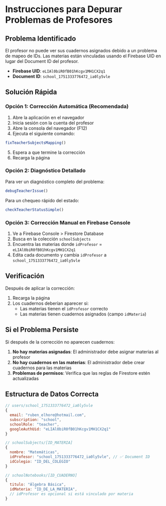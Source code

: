 # Instrucciones para Depurar Problemas de Profesores

## Problema Identificado

El profesor no puede ver sus cuadernos asignados debido a un problema de mapeo de IDs. Las materias están vinculadas usando el Firebase UID en lugar del Document ID del profesor.

- **Firebase UID**: `eLIAl0biR0fB01hKcgv1MH1CX2q1`
- **Document ID**: `school_1751333776472_ia0ly5vle`

## Solución Rápida

### Opción 1: Corrección Automática (Recomendada)

1. Abre la aplicación en el navegador
2. Inicia sesión con la cuenta del profesor
3. Abre la consola del navegador (F12)
4. Ejecuta el siguiente comando:

```javascript
fixTeacherSubjectsMapping()
```

5. Espera a que termine la corrección
6. Recarga la página

### Opción 2: Diagnóstico Detallado

Para ver un diagnóstico completo del problema:

```javascript
debugTeacherIssue()
```

Para un chequeo rápido del estado:

```javascript
checkTeacherStatusSimple()
```

### Opción 3: Corrección Manual en Firebase Console

1. Ve a Firebase Console > Firestore Database
2. Busca en la colección `schoolSubjects`
3. Encuentra las materias donde `idProfesor` = `eLIAl0biR0fB01hKcgv1MH1CX2q1`
4. Edita cada documento y cambia `idProfesor` a `school_1751333776472_ia0ly5vle`

## Verificación

Después de aplicar la corrección:

1. Recarga la página
2. Los cuadernos deberían aparecer si:
   - Las materias tienen el `idProfesor` correcto
   - Las materias tienen cuadernos asignados (campo `idMateria`)

## Si el Problema Persiste

Si después de la corrección no aparecen cuadernos:

1. **No hay materias asignadas**: El administrador debe asignar materias al profesor
2. **No hay cuadernos en las materias**: El administrador debe crear cuadernos para las materias
3. **Problemas de permisos**: Verifica que las reglas de Firestore estén actualizadas

## Estructura de Datos Correcta

```javascript
// users/school_1751333776472_ia0ly5vle
{
  email: "ruben_elhore@hotmail.com",
  subscription: "school",
  schoolRole: "teacher",
  googleAuthUid: "eLIAl0biR0fB01hKcgv1MH1CX2q1"
}

// schoolSubjects/[ID_MATERIA]
{
  nombre: "Matemáticas",
  idProfesor: "school_1751333776472_ia0ly5vle", // ✅ Document ID
  idColegio: "ID_DEL_COLEGIO"
}

// schoolNotebooks/[ID_CUADERNO]
{
  titulo: "Álgebra Básica",
  idMateria: "ID_DE_LA_MATERIA",
  // idProfesor es opcional si está vinculado por materia
}
```